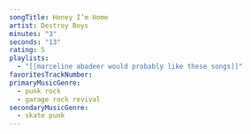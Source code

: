 ```yaml
---
songTitle: Honey I’m Home
artist: Destroy Boys
minutes: "3"
seconds: "13"
rating: 5
playlists:
  - "[[marceline abadeer would probably like these songs]]"
favoritesTrackNumber:
primaryMusicGenre:
  - punk rock
  - garage rock revival
secondaryMusicGenre:
  - skate punk
---
```

